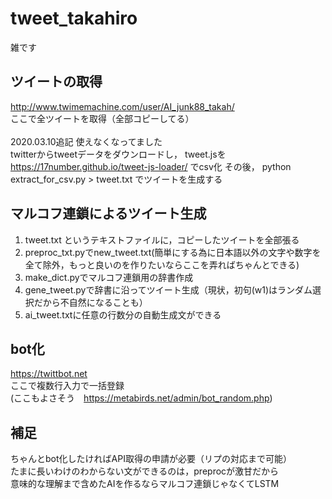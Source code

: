 # tweet_takahiro
雑です<br>

## ツイートの取得
http://www.twimemachine.com/user/AI_junk88_takah/ <br>
ここで全ツイートを取得（全部コピーしてる）<br>
<br>
2020.03.10追記
使えなくなってました<br>
twitterからtweetデータをダウンロードし， tweet.jsを https://17number.github.io/tweet-js-loader/ でcsv化
その後， python extract_for_csv.py > tweet.txt でツイートを生成する

## マルコフ連鎖によるツイート生成
1. tweet.txt というテキストファイルに，コピーしたツイートを全部張る<br>
1. preproc_txt.pyでnew_tweet.txt(簡単にする為に日本語以外の文字や数字を全て除外，もっと良いのを作りたいならここを弄ればちゃんとできる)<br>
1. make_dict.pyでマルコフ連鎖用の辞書作成<br>
1. gene_tweet.pyで辞書に沿ってツイート生成（現状，初句(w1)はランダム選択だから不自然になることも）<br>
1. ai_tweet.txtに任意の行数分の自動生成文ができる<br>

## bot化
https://twittbot.net<br>
ここで複数行入力で一括登録<br>
(ここもよさそう　https://metabirds.net/admin/bot_random.php)<br>

## 補足
ちゃんとbot化したければAPI取得の申請が必要（リプの対応まで可能）<br>
たまに長いわけのわからない文ができるのは，preprocが激甘だから<br>
意味的な理解まで含めたAIを作るならマルコフ連鎖じゃなくてLSTM<br>
